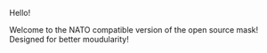 Hello!

Welcome to the NATO compatible version of the open source mask! Designed for better moudularity!

